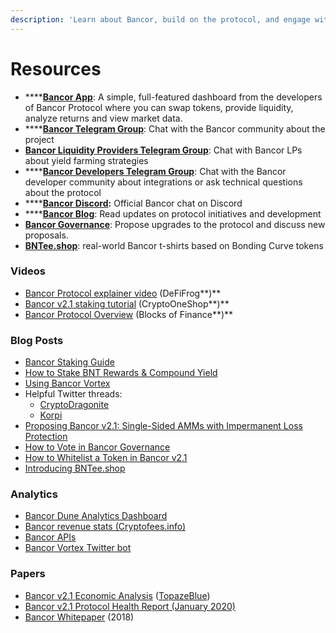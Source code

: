 ```yaml
---
description: 'Learn about Bancor, build on the protocol, and engage with the community.'
---
```


# Resources

* \*\*\*\*[**Bancor App**](https://www.bancor.network/): A simple, full-featured dashboard from the developers of Bancor Protocol where you can swap tokens, provide liquidity, analyze returns and view market data.
* \*\*\*\*[**Bancor Telegram Group**](https://t.me/bancor): Chat with the Bancor community about the project
* [**Bancor Liquidity Providers Telegram Group**](https://t.me/bancortraders): Chat with Bancor LPs about yield farming strategies
* \*\*\*\*[**Bancor Developers Telegram Group**](https://t.me/BancorDevelopers): Chat with the Bancor developer community about integrations or ask technical questions about the protocol
* \*\*\*\*[**Bancor Discord**](https://discord.com/invite/pe7EfaR)**:** Official Bancor chat on Discord
* \*\*\*\*[**Bancor Blog**](https://blog.bancor.network/): Read updates on protocol initiatives and development
* [**Bancor Governance**](http://gov.bancor.network/): Propose upgrades to the protocol and discuss new proposals.
* [**BNTee.shop**](http://bntee.shop/): real-world Bancor t-shirts based on Bonding Curve tokens

### Videos

* [Bancor Protocol explainer video](https://twitter.com/Bancor/status/1359455683939356674?s=20) \(DeFiFrog**\)**
* [Bancor v2.1 staking tutorial](https://www.youtube.com/watch?v=3P4vKIHcdas) \(CryptoOneShop**\)**
* [Bancor Protocol Overview](https://www.youtube.com/watch?v=sdd5TToLv9o&feature=youtu.be) \(Blocks of Finance**\)**

### Blog Posts

* [Bancor Staking Guide](https://blog.bancor.network/how-to-stake-earn-snx-on-bancor-v2-1-e2311bcaa235)
* [How to Stake BNT Rewards & Compound Yield](https://blog.bancor.network/how-to-stake-bnt-liquidity-mining-rewards-compound-yield-2ad40b45c002)
* [Using Bancor Vortex](https://blog.bancor.network/using-bancor-vortex-46974a1c14f9)
* Helpful Twitter threads: 
  * [CryptoDragonite](https://twitter.com/CryptoDragonite/status/1359299751921938436?s=20)
  * [Korpi](https://twitter.com/korpi87/status/1366483481367351300?s=20)
* [Proposing Bancor v2.1: Single-Sided AMMs with Impermanent Loss Protection](https://blog.bancor.network/proposing-bancor-v2-1-single-sided-amm-with-elastic-bnt-supply-bcac9fe655b)
* [How to Vote in Bancor Governance](https://blog.bancor.network/how-to-vote-using-vbnt-c205f011db1e)
* [How to Whitelist a Token in Bancor v2.1](https://bancor.medium.com/how-to-whitelist-a-token-on-bancor-v2-1-c867b82675d4)
* [Introducing BNTee.shop](https://blog.bancor.network/introducing-bntees-eb5d5558a1b5) 

### Analytics

* [Bancor Dune Analytics Dashboard](https://duneanalytics.com/ashachaf/bancor_1)
* [Bancor revenue stats \(Cryptofees.info\)](https://cryptofees.info/)
* [Bancor APIs](https://docs.bancor.network/rest-api/api-reference)
* [Bancor Vortex Twitter bot](https://twitter.com/BntVortex)

### Papers

* [Bancor v2.1 Economic Analysis](https://drive.google.com/file/d/1en044m2wchn85aQBcoVx2elmxEYd5kEA/view) \([TopazeBlue](https://topaze.blue/)\)
* [Bancor v2.1 Protocol Health Report \(January 2020\)](https://blog.bancor.network/bancor-v2-1-protocol-health-report-january-2020-83338c904de0)
* [Bancor Whitepaper](https://storage.googleapis.com/website-bancor/2018/04/01ba8253-bancor_protocol_whitepaper_en.pdf) \(2018\)

